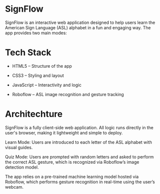 # SignFlow
SignFlow is an interactive web application designed to help users learn the American Sign Language (ASL) alphabet in a fun and engaging way. The app provides two main modes:

# Tech Stack
* HTML5 – Structure of the app

* CSS3 – Styling and layout

* JavaScript – Interactivity and logic

* Roboflow – ASL image recognition and gesture tracking

# Architechture
SignFlow is a fully client-side web application. All logic runs directly in the user's browser, making it lightweight and simple to deploy.

Learn Mode: Users are introduced to each letter of the ASL alphabet with visual guides.

Quiz Mode: Users are prompted with random letters and asked to perform the correct ASL gesture, which is recognized via Roboflow’s image detection model.

The app relies on a pre-trained machine learning model hosted via Roboflow, which performs gesture recognition in real-time using the user’s webcam.

